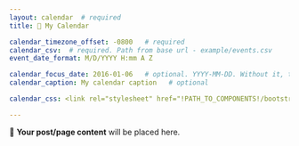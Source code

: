 ```yaml
---
layout: calendar  # required
title: 🌸 My Calendar 

calendar_timezone_offset: -0800   # required
calendar_csv:  # required. Path from base url - example/events.csv
event_date_format: M/D/YYYY H:mm A Z

calendar_focus_date: 2016-01-06   # optional. YYYY-MM-DD. Without it, the default is today
calendar_caption: My calendar caption   # optional

calendar_css: <link rel="stylesheet" href="!PATH_TO_COMPONENTS!/bootstrap-calendar/css/calendar.css">

---
```


📝 **Your post/page content** will be placed here.
